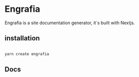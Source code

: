 # Engrafia

Engrafia is a site documentation generator, it`s built with Nextjs.

## installation

```bash

yarn create engrafia

```

## Docs

